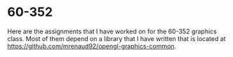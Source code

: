# 60-352

Here are the assignments that I have worked on for the 60-352 graphics
class. Most of them depend on a library that I have written that is
located at https://github.com/mrenaud92/opengl-graphics-common.
